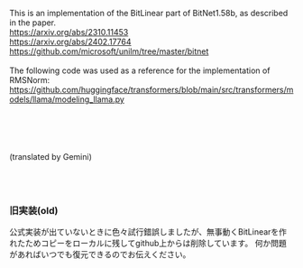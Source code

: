 This is an implementation of the BitLinear part of BitNet1.58b, as described in the paper.<br>
https://arxiv.org/abs/2310.11453<br>
https://arxiv.org/abs/2402.17764<br>
https://github.com/microsoft/unilm/tree/master/bitnet<br>
<br>
The following code was used as a reference for the implementation of RMSNorm:<br>
https://github.com/huggingface/transformers/blob/main/src/transformers/models/llama/modeling_llama.py<br>
<br>
<br>
<br>
<br>
<br>
(translated by Gemini)<br>
<br>
<br>
<br>

### 旧実装(old)
公式実装が出ていないときに色々試行錯誤しましたが、無事動くBitLinearを作れたためコピーをローカルに残してgithub上からは削除しています。
何か問題があればいつでも復元できるのでお伝えください。<br>
<br>

